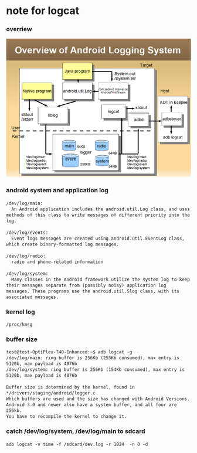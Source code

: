 note for logcat
==================

### overriew

![github](https://github.com/hongbinbao/android_debug_bridge/blob/master/log.png?raw=true "github")

### android system and application log
    /dev/log/main:
      An Android application includes the android.util.Log class, and uses methods of this class to write messages of different priority into the log.
    
    /dev/log/events:
      Event logs messages are created using android.util.EventLog class, which create binary-formatted log messages.
    
    /dev/log/radio:
      radio and phone-related information
    
    /dev/log/system:
      Many classes in the Android framework utilize the system log to keep their messages separate from (possibly noisy) application log messages. These programs use the android.util.Slog class, with its associated messages.
    
### kernel log
    /proc/kmsg

### buffer size

    test@test-OptiPlex-740-Enhanced:~$ adb logcat -g
    /dev/log/main: ring buffer is 256Kb (255Kb consumed), max entry is 5120b, max payload is 4076b
    /dev/log/system: ring buffer is 256Kb (154Kb consumed), max entry is 5120b, max payload is 4076b
    
    Buffer size is determined by the kernel, found in */drivers/staging/android/logger.c
    Which buffers are used and the size has changed with Android Versions. 
    Android 3.0 and newer also have a system buffer, and all four are 256kb.
    You have to recompile the kernel to change it.
    
### catch /dev/log/system, /dev/log/main to sdcard
    adb logcat -v time -f /sdcard/dev.log -r 1024  -n 0 -d



